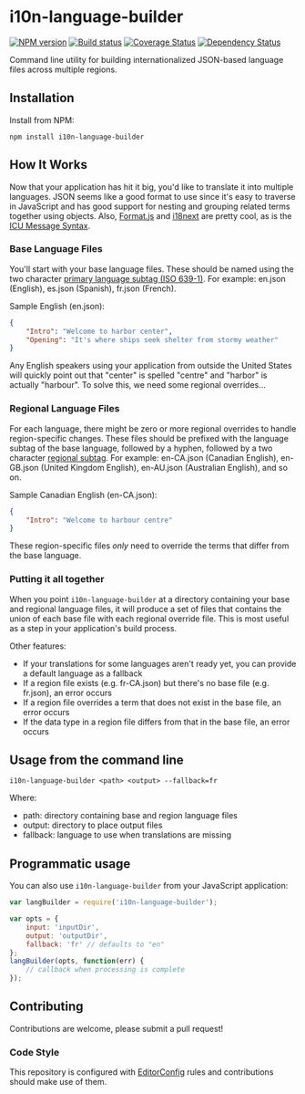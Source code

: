 # i10n-language-builder

[![NPM version][npm-image]][npm-url]
[![Build status][ci-image]][ci-url]
[![Coverage Status][coverage-image]][coverage-url]
[![Dependency Status][dependencies-image]][dependencies-url]

Command line utility for building internationalized JSON-based language files
across multiple regions.

## Installation

Install from NPM:

```shell
npm install i10n-language-builder
```

## How It Works

Now that your application has hit it big, you'd like to translate it into
multiple languages. JSON seems like a good format to use since it's easy to
traverse in JavaScript and has good support for nesting and grouping related
terms together using objects. Also, [Format.js](http://formatjs.io/) and
[i18next](http://i18next.com/) are pretty cool, as is the [ICU Message Syntax](http://userguide.icu-project.org/formatparse/messages).

### Base Language Files

You'll start with your base language files. These should be named using the two
character [primary language subtag (ISO 639-1)](http://en.wikipedia.org/wiki/List_of_ISO_639-1_codes). For example: en.json (English), es.json
(Spanish), fr.json (French).

Sample English (en.json):
```json
{
	"Intro": "Welcome to harbor center",
	"Opening": "It's where ships seek shelter from stormy weather"
}
```

Any English speakers using your application from outside the United States will
quickly point out that "center" is spelled "centre" and "harbor" is actually
"harbour". To solve this, we need some regional overrides...

### Regional Language Files

For each language, there might be zero or more regional overrides to handle
region-specific changes. These files should be prefixed with the
language subtag of the base language, followed by a hyphen, followed by a
two character [regional subtag](http://en.wikipedia.org/wiki/ISO_3166-1_alpha-2#Officially_assigned_code_elements).
For example: en-CA.json (Canadian English), en-GB.json (United Kingdom English),
en-AU.json (Australian English), and so on.

Sample Canadian English (en-CA.json):
```json
{
	"Intro": "Welcome to harbour centre"
}
```

These region-specific files _only_ need to override the terms that differ from
the base language.

### Putting it all together

When you point `i10n-language-builder` at a directory containing your base
and regional language files, it will produce a set of files that contains the
union of each base file with each regional override file. This is most useful
as a step in your application's build process.

Other features:
* If your translations for some languages aren't ready yet, you can provide a
default language as a fallback
* If a region file exists (e.g. fr-CA.json) but there's no base file
(e.g. fr.json), an error occurs
* If a region file overrides a term that does not exist in the base file, an
error occurs
* If the data type in a region file differs from that in the base file, an
error occurs

## Usage from the command line

```shell
i10n-language-builder <path> <output> --fallback=fr
```

Where:
* path: directory containing base and region language files
* output: directory to place output files
* fallback: language to use when translations are missing

## Programmatic usage

You can also use `i10n-language-builder` from your JavaScript application:

```javascript
var langBuilder = require('i10n-language-builder');

var opts = {
	input: 'inputDir',
	output: 'outputDir',
	fallback: 'fr' // defaults to "en"
};
langBuilder(opts, function(err) {
	// callback when processing is complete
});
```

## Contributing
Contributions are welcome, please submit a pull request!

### Code Style

This repository is configured with [EditorConfig](http://editorconfig.org) rules and
contributions should make use of them.

[npm-url]: https://www.npmjs.org/package/i10n-language-builder
[npm-image]: https://img.shields.io/npm/v/i10n-language-builder.svg
[ci-url]: https://travis-ci.org/Brightspace/i10n-language-builder
[ci-image]: https://img.shields.io/travis/Brightspace/i10n-language-builder.svg
[coverage-url]: https://coveralls.io/r/Brightspace/i10n-language-builder?branch=master
[coverage-image]: https://img.shields.io/coveralls/Brightspace/i10n-language-builder.svg
[dependencies-url]: https://david-dm.org/brightspace/i10n-language-builder
[dependencies-image]: https://img.shields.io/david/Brightspace/i10n-language-builder.svg
